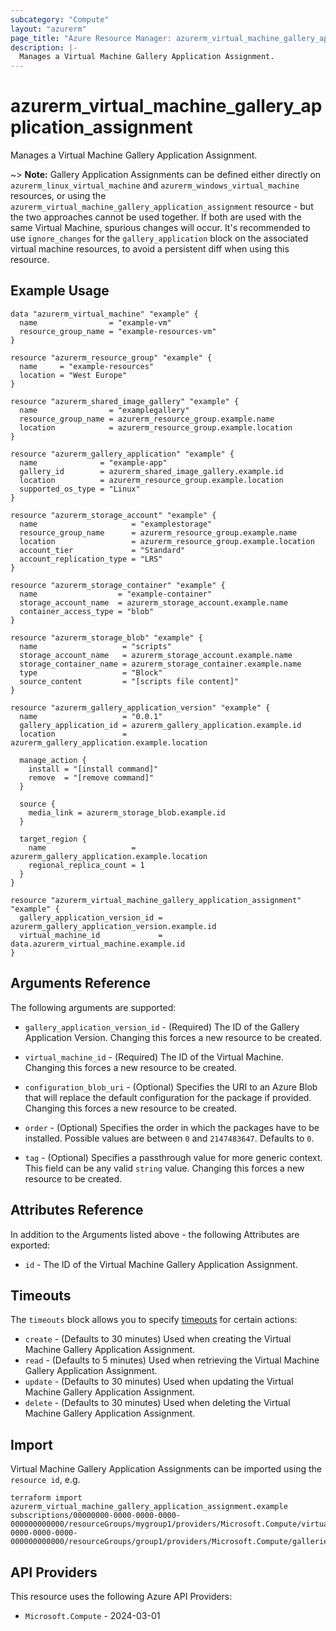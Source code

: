 ```yaml
---
subcategory: "Compute"
layout: "azurerm"
page_title: "Azure Resource Manager: azurerm_virtual_machine_gallery_application_assignment"
description: |-
  Manages a Virtual Machine Gallery Application Assignment.
---
```


# azurerm_virtual_machine_gallery_application_assignment

Manages a Virtual Machine Gallery Application Assignment.

~> **Note:** Gallery Application Assignments can be defined either directly on `azurerm_linux_virtual_machine` and `azurerm_windows_virtual_machine` resources, or using the `azurerm_virtual_machine_gallery_application_assignment` resource - but the two approaches cannot be used together. If both are used with the same Virtual Machine, spurious changes will occur. It's recommended to use `ignore_changes` for the `gallery_application` block on the associated virtual machine resources, to avoid a persistent diff when using this resource.
## Example Usage

```hcl
data "azurerm_virtual_machine" "example" {
  name                = "example-vm"
  resource_group_name = "example-resources-vm"
}

resource "azurerm_resource_group" "example" {
  name     = "example-resources"
  location = "West Europe"
}

resource "azurerm_shared_image_gallery" "example" {
  name                = "examplegallery"
  resource_group_name = azurerm_resource_group.example.name
  location            = azurerm_resource_group.example.location
}

resource "azurerm_gallery_application" "example" {
  name              = "example-app"
  gallery_id        = azurerm_shared_image_gallery.example.id
  location          = azurerm_resource_group.example.location
  supported_os_type = "Linux"
}

resource "azurerm_storage_account" "example" {
  name                     = "examplestorage"
  resource_group_name      = azurerm_resource_group.example.name
  location                 = azurerm_resource_group.example.location
  account_tier             = "Standard"
  account_replication_type = "LRS"
}

resource "azurerm_storage_container" "example" {
  name                  = "example-container"
  storage_account_name  = azurerm_storage_account.example.name
  container_access_type = "blob"
}

resource "azurerm_storage_blob" "example" {
  name                   = "scripts"
  storage_account_name   = azurerm_storage_account.example.name
  storage_container_name = azurerm_storage_container.example.name
  type                   = "Block"
  source_content         = "[scripts file content]"
}

resource "azurerm_gallery_application_version" "example" {
  name                   = "0.0.1"
  gallery_application_id = azurerm_gallery_application.example.id
  location               = azurerm_gallery_application.example.location

  manage_action {
    install = "[install command]"
    remove  = "[remove command]"
  }

  source {
    media_link = azurerm_storage_blob.example.id
  }

  target_region {
    name                   = azurerm_gallery_application.example.location
    regional_replica_count = 1
  }
}

resource "azurerm_virtual_machine_gallery_application_assignment" "example" {
  gallery_application_version_id = azurerm_gallery_application_version.example.id
  virtual_machine_id             = data.azurerm_virtual_machine.example.id
}
```

## Arguments Reference

The following arguments are supported:

* `gallery_application_version_id` - (Required) The ID of the Gallery Application Version. Changing this forces a new resource to be created.

* `virtual_machine_id` - (Required) The ID of the Virtual Machine. Changing this forces a new resource to be created.

* `configuration_blob_uri` - (Optional) Specifies the URI to an Azure Blob that will replace the default configuration for the package if provided. Changing this forces a new resource to be created.

* `order` - (Optional) Specifies the order in which the packages have to be installed. Possible values are between `0` and `2147483647`. Defaults to `0`.

* `tag` - (Optional) Specifies a passthrough value for more generic context. This field can be any valid `string` value. Changing this forces a new resource to be created.

## Attributes Reference

In addition to the Arguments listed above - the following Attributes are exported: 

* `id` - The ID of the Virtual Machine Gallery Application Assignment.

## Timeouts

The `timeouts` block allows you to specify [timeouts](https://www.terraform.io/language/resources/syntax#operation-timeouts) for certain actions:

* `create` - (Defaults to 30 minutes) Used when creating the Virtual Machine Gallery Application Assignment.
* `read` - (Defaults to 5 minutes) Used when retrieving the Virtual Machine Gallery Application Assignment.
* `update` - (Defaults to 30 minutes) Used when updating the Virtual Machine Gallery Application Assignment.
* `delete` - (Defaults to 30 minutes) Used when deleting the Virtual Machine Gallery Application Assignment.

## Import

Virtual Machine Gallery Application Assignments can be imported using the `resource id`, e.g.

```shell
terraform import azurerm_virtual_machine_gallery_application_assignment.example subscriptions/00000000-0000-0000-0000-000000000000/resourceGroups/mygroup1/providers/Microsoft.Compute/virtualMachines/machine1|/subscriptions/00000000-0000-0000-0000-000000000000/resourceGroups/group1/providers/Microsoft.Compute/galleries/gallery1/applications/galleryApplication1/versions/galleryApplicationVersion1
```

## API Providers
<!-- This section is generated, changes will be overwritten -->
This resource uses the following Azure API Providers:

* `Microsoft.Compute` - 2024-03-01
